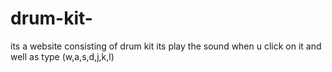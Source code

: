 # drum-kit-
its a website consisting of drum kit its play the sound when u click on it and well as type (w,a,s,d,j,k,l)
